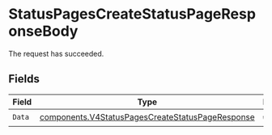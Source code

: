 # StatusPagesCreateStatusPageResponseBody

The request has succeeded.


## Fields

| Field                                                                                                                | Type                                                                                                                 | Required                                                                                                             | Description                                                                                                          |
| -------------------------------------------------------------------------------------------------------------------- | -------------------------------------------------------------------------------------------------------------------- | -------------------------------------------------------------------------------------------------------------------- | -------------------------------------------------------------------------------------------------------------------- |
| `Data`                                                                                                               | [components.V4StatusPagesCreateStatusPageResponse](../../models/components/v4statuspagescreatestatuspageresponse.md) | :heavy_check_mark:                                                                                                   | N/A                                                                                                                  |